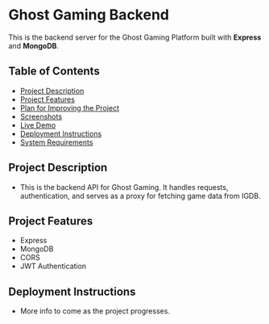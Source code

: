 # Ghost Gaming Backend

This is the backend server for the Ghost Gaming Platform built with **Express** and **MongoDB**.

## Table of Contents

- [Project Description](#project-description)
- [Project Features](#project-features)
- [Plan for Improving the Project](#plan-for-improving-the-project)
- [Screenshots](#screenshots)
- [Live Demo](#live-demo)
- [Deployment Instructions](#deployment-instructions)
- [System Requirements](#system-requirements)

## Project Description

- This is the backend API for Ghost Gaming. It handles requests, authentication, and serves as a proxy for fetching game data from IGDB. 

## Project Features

- Express
- MongoDB
- CORS
- JWT Authentication

## Deployment Instructions

- More info to come as the project progresses.
